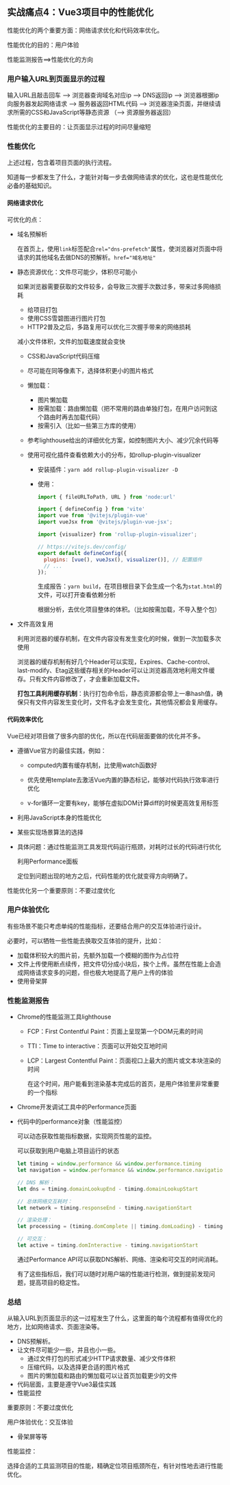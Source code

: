 ## 实战痛点4：Vue3项目中的性能优化

性能优化的两个重要方面：网络请求优化和代码效率优化。

性能优化的目的：用户体验

性能监测报告==>性能优化的方向

### 用户输入URL到页面显示的过程

输入URL且敲击回车 ——> 浏览器查询域名对应ip ——> DNS返回ip ——> 浏览器根据ip向服务器发起网络请求 ——> 服务器返回HTML代码 ——> 浏览器渲染页面，并继续请求所需的CSS和JavaScript等静态资源 （——> 资源服务器返回）

性能优化的主要目的：让页面显示过程的时间尽量缩短



### 性能优化

上述过程，包含着项目页面的执行流程。

知道每一步都发生了什么，才能针对每一步去做网络请求的优化，这也是性能优化必备的基础知识。

#### 网络请求优化

可优化的点：

* 域名预解析

  在首页上，使用`link`标签配合`rel="dns-prefetch"`属性，使浏览器对页面中将请求的其他域名去做DNS的预解析。`href="域名地址"`

* 静态资源优化：文件尽可能少，体积尽可能小

  如果浏览器需要获取的文件较多，会导致三次握手次数过多，带来过多网络损耗

  * 给项目打包
  * 使用CSS雪碧图进行图片打包
  * HTTP2普及之后，多路复用可以优化三次握手带来的网络损耗

  减小文件体积，文件的加载速度就会变快

  * CSS和JavaScript代码压缩

  * 尽可能在同等像素下，选择体积更小的图片格式

  * 懒加载：

    * 图片懒加载
    * 按需加载：路由懒加载（把不常用的路由单独打包，在用户访问到这个路由时再去加载代码）
    * 按需引入（比如一些第三方库的使用）

  * 参考lighthouse给出的详细优化方案，如控制图片大小、减少冗余代码等

  * 使用可视化插件查看依赖大小的分布，如rollup-plugin-visualizer

    * 安装插件：`yarn add rollup-plugin-visualizer -D`

    * 使用：

      ```javascript
      import { fileURLToPath, URL } from 'node:url'
      
      import { defineConfig } from 'vite'
      import vue from '@vitejs/plugin-vue'
      import vueJsx from '@vitejs/plugin-vue-jsx';
      
      import {visualizer} from 'rollup-plugin-visualizer';
      
      // https://vitejs.dev/config/
      export default defineConfig({
        plugins: [vue(), vueJsx(), visualizer()], // 配置插件
        // ...
      });
      ```

      生成报告：`yarn build`，在项目根目录下会生成一个名为`stat.html`的文件，可以打开查看依赖分析

      根据分析，去优化项目整体的体积。（比如按需加载，不导入整个包）

* 文件高效复用

  利用浏览器的缓存机制，在文件内容没有发生变化的时候，做到一次加载多次使用

  浏览器的缓存机制有好几个Header可以实现，Expires、Cache-control、last-modify、Etag这些缓存相关的Header可以让浏览器高效地利用文件缓存。只有文件内容修改了，才会重新加载文件。

  **打包工具利用缓存机制**：执行打包命令后，静态资源都会带上一串hash值，确保只有文件内容发生变化时，文件名才会发生变化，其他情况都会复用缓存。

#### 代码效率优化

Vue已经对项目做了很多内部的优化，所以在代码层面要做的优化并不多。

* 遵循Vue官方的最佳实践，例如：

  * computed内置有缓存机制，比使用watch函数好

  * 优先使用template去激活Vue内置的静态标记，能够对代码执行效率进行优化

  * v-for循环一定要有key，能够在虚拟DOM计算diff的时候更高效复用标签

* 利用JavaScript本身的性能优化

* 某些实现场景算法的选择

* 具体问题：通过性能监测工具发现代码运行瓶颈，对耗时过长的代码进行优化

  利用Performance面板

  定位到问题出现的地方之后，代码性能的优化就变得方向明确了。

性能优化另一个重要原则：不要过度优化



### 用户体验优化

有些场景不能只考虑单纯的性能指标，还要结合用户的交互体验进行设计。

必要时，可以牺牲一些性能去换取交互体验的提升，比如：

* 加载体积较大的图片前，先额外加载一个模糊的图作为占位符
* 文件上传使用断点续传，把文件切分成小块后，挨个上传。虽然在性能上会造成网络请求变多的问题，但也极大地提高了用户上传的体验
* 使用骨架屏



### 性能监测报告

* Chrome的性能监测工具lighthouse

  * FCP：First Contentful Paint：页面上呈现第一个DOM元素的时间

  * TTI：Time to interactive：页面可以开始交互地时间

  * LCP：Largest Contentful Paint：页面视口上最大的图片或文本块渲染的时间

    在这个时间，用户能看到渲染基本完成后的首页，是用户体验里非常重要的一个指标

* Chrome开发调试工具中的Performance页面

* 代码中的performance对象（性能监控）

  可以动态获取性能指标数据，实现网页性能的监控。

  可以获取到用户电脑上项目运行的状态

  ```javascript
  let timing = window.performance && window.performance.timing
  let navigation = window.performance && window.performance.navigation
  
  // DNS 解析：
  let dns = timing.domainLookupEnd - timing.domainLookupStart
  
  // 总体网络交互耗时：
  let network = timing.responseEnd - timing.navigationStart
  
  // 渲染处理：
  let processing = (timing.domComplete || timing.domLoading) - timing.domLoading
  
  // 可交互：
  let active = timing.domInteractive - timing.navigationStart
  ```

  通过Performance API可以获取DNS解析、网络、渲染和可交互的时间消耗。

  有了这些指标后，我们可以随时对用户端的性能进行检测，做到提前发现问题，提高项目的稳定性。



### 总结

从输入URL到页面显示的这一过程发生了什么，这里面的每个流程都有值得优化的地方，比如网络请求、页面渲染等。

* DNS预解析。
* 让文件尽可能少一些，并且也小一些。
  * 通过文件打包的形式减少HTTP请求数量、减少文件体积
  * 压缩代码，以及选择更合适的图片格式
  * 图片的懒加载和路由的懒加载可以让首页加载更少的文件
* 代码层面，主要是遵守Vue3最佳实践
* 性能监控

重要原则：不要过度优化

用户体验优化：交互体验

* 骨架屏等等

性能监控：

选择合适的工具监测项目的性能，精确定位项目瓶颈所在，有针对性地去进行性能优化。
